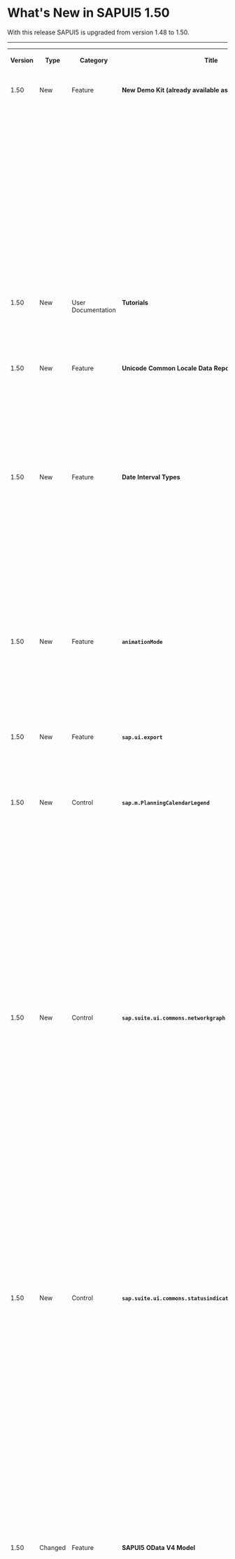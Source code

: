 <!-- loio759e9f3aa50d4fd08538655f373b0038 -->

# What's New in SAPUI5 1.50

With this release SAPUI5 is upgraded from version 1.48 to 1.50.

** **


<table>
<tr>
<th valign="top">

Version



</th>
<th valign="top">

Type



</th>
<th valign="top">

Category



</th>
<th valign="top">

Title



</th>
<th valign="top">

Description



</th>
<th valign="top">

Action



</th>
<th valign="top">

Available as of



</th>
</tr>
<tr>
<td valign="top">

 1.50 



</td>
<td valign="top">

 New 



</td>
<td valign="top">

 Feature 



</td>
<td valign="top">

 **New Demo Kit \(already available as of version 1.48.5\)** 



</td>
<td valign="top">

**New Demo Kit \(already available as of version 1.48.5\)**

The Demo Kit app has a new modern design that is intuitive and can be used on both desktop and mobile devices.

The global search has been improved and the results are now displayed in categories. They also include results from the *Samples* section, which was not possible with the old Demo Kit since the *Explored* app was a decoupled app.

The new Demo Kit contains the following sections:

-   Landing page with getting started information

-   *Documentation* with detailed information

-    *API Reference* with JavaScript documentation about the framework and the UI controls, including details for the corresponding properties, aggregations, associations, events, and methods

-   *Samples*, showcasing almost all controls with ability to download the sample code

-   *Demo Apps*, showcasing real-life scenarios that can easily be downloaded




<sub>New•Feature•Info Only•1.50</sub>



</td>
<td valign="top">

 Info Only



</td>
<td valign="top">

2017-11-09



</td>
</tr>
<tr>
<td valign="top">

1.50



</td>
<td valign="top">

 New 



</td>
<td valign="top">

 User Documentation 



</td>
<td valign="top">

 **Tutorials** 



</td>
<td valign="top">

**Tutorials**

The new *Ice Cream Machine* tutorial shows you how to use SAPUI5 controls like Generic Tiles, Micro Charts, and Process Flow: [Ice Cream Machine Tutorial](../03_Get-Started/ice-cream-machine-tutorial-e5b7f8a.md)

<sub>New•User Documentation•Info Only•1.50</sub>



</td>
<td valign="top">

 Info Only 



</td>
<td valign="top">

2017-11-09



</td>
</tr>
<tr>
<td valign="top">

1.50



</td>
<td valign="top">

 New 



</td>
<td valign="top">

 Feature 



</td>
<td valign="top">

 **Unicode Common Locale Data Repository \(CLDR\)** 



</td>
<td valign="top">

**Unicode Common Locale Data Repository \(CLDR\)**

The Unicode Common Locale Data Repository \(CLDR\) has been updated to version 31.

The correct plural category for a given number is now handled by the locale-specific plural rules offered by CLDR. Different languages use different plural forms, some languages have only singular and plural, others require additional forms, for example, dual \(two\), paucal \(few\), or many.

<sub>New•Feature•Info Only•1.50</sub>



</td>
<td valign="top">

 Info Only 



</td>
<td valign="top">

2017-11-09



</td>
</tr>
<tr>
<td valign="top">

1.50



</td>
<td valign="top">

 New 



</td>
<td valign="top">

 Feature 



</td>
<td valign="top">

 **Date Interval Types** 



</td>
<td valign="top">

**Date Interval Types**

Date interval types are introduced to format two date-related properties from a model for displaying in the UI. Additionally they are used to parse and validate the values in UI controls before they are saved back to the model. The new interval types are:

-   `sap.ui.model.type.DateInterval` - a date interval \(without time\)

-   `sap.ui.model.type.DateTimeInterval` - a date interval with the exact point of time

-   `sap.ui.model.type.TimeInterval` - a time interval \(without date\)


For more information, see [sap.ui.model.type.DateTimeInterval](../04_Essentials/sap-ui-model-type-datetimeinterval-94658aa.md) and the [API Reference](https://ui5.sap.com/#/api/sap.ui.model.type). 

<sub>New•Feature•Info Only•1.50</sub>



</td>
<td valign="top">

 Info Only 



</td>
<td valign="top">

2017-11-09



</td>
</tr>
<tr>
<td valign="top">

1.50



</td>
<td valign="top">

 New 



</td>
<td valign="top">

 Feature 



</td>
<td valign="top">

 **`animationMode`** 



</td>
<td valign="top">

**`animationMode`**

The configuration option `animationMode` replaces `animation`, which is now deprecated. The new option supports several states \(`full`, `basic`, `minimal`, `none`\), which allow controls to extend support for animations in a more granular way instead of a binary `on`/`off` state. For more information, see [Configuration Options and URL Parameters](../04_Essentials/configuration-options-and-url-parameters-91f2d03.md), [Implementing Animation Modes](../09_Developing_Controls/implementing-animation-modes-76b7d50.md), and the [API Reference](https://ui5.sap.com/#/api/sap.ui.core.Configuration.AnimationMode). 

<sub>New•Feature•Info Only•1.50</sub>



</td>
<td valign="top">

 Info Only 



</td>
<td valign="top">

2017-11-09



</td>
</tr>
<tr>
<td valign="top">

1.50



</td>
<td valign="top">

 New 



</td>
<td valign="top">

 Feature 



</td>
<td valign="top">

 **`sap.ui.export`** 



</td>
<td valign="top">

**`sap.ui.export`**

This new library provides APIs for exporting a client-side spreadsheet using an XLSX file format.For more information, see the [API Reference](https://ui5.sap.com/#/api/sap.ui.export).

<sub>New•Feature•Info Only•1.50</sub>



</td>
<td valign="top">

 Info Only 



</td>
<td valign="top">

2017-11-09



</td>
</tr>
<tr>
<td valign="top">

1.50



</td>
<td valign="top">

 New 



</td>
<td valign="top">

 Control 



</td>
<td valign="top">

 **`sap.m.PlanningCalendarLegend`** 



</td>
<td valign="top">

**`sap.m.PlanningCalendarLegend`**

`sap.m.PlanningCalendarLegend` enables two types of items to be displayed in the `sap.m.PlanningCalendar` as a legend - types of days \(for example, special dates and holidays\) and appointments.For more information, see the [API Reference](https://ui5.sap.com/#/api/sap.m.PlanningCalendarLegend).

 ![](images/WhatsNew_150_PlanningCalendarLegend_e8f3d35.png) 

<sub>New•Control•Info Only•1.50</sub>



</td>
<td valign="top">

 Info Only 



</td>
<td valign="top">

2017-11-09



</td>
</tr>
<tr>
<td valign="top">

1.50



</td>
<td valign="top">

 New 



</td>
<td valign="top">

 Control 



</td>
<td valign="top">

 **`sap.suite.ui.commons.networkgraph`** 



</td>
<td valign="top">

**`sap.suite.ui.commons.networkgraph`**

You can use this control to visualize data as a graph that illustrates how individual records are related. Displaying data as a network graph may also help you to highlight some of the data discrepancies that might be overlooked when the same data is displayed as a list or any other form of text.

The network graph supports both directed and undirected graphs and even graphs that contain cycles. The control provides broad customization options, enabling you to separate the graph layout from its rendering and to position individual graph elements freely, for example, when displaying geospatial data on top of a map.

For more information, see [Network Graph](../10_More_About_Controls/network-graph-b5649c8.md), the [API Reference](https://ui5.sap.com/#/api/sap.suite.ui.commons.networkgraph) and the [samples](https://ui5.sap.com/#/entity/sap.suite.ui.commons.networkgraph.Graph).

 ![](images/Whats_New_150_NetworkGraph1_05f571a.png) 

<sub>New•Control•Info Only•1.50</sub>



</td>
<td valign="top">

 Info Only 



</td>
<td valign="top">

2017-11-09



</td>
</tr>
<tr>
<td valign="top">

1.50



</td>
<td valign="top">

 New 



</td>
<td valign="top">

 Control 



</td>
<td valign="top">

 **`sap.suite.ui.commons.statusindicator`** 



</td>
<td valign="top">

**`sap.suite.ui.commons.statusindicator`**

You can use the `StatusIndicator` control to display a percentage value in the form of a fillable shape, translating plain numbers into meaningful shapes that visually convey the status of the items they represent.

You can fully customize the control by setting fill direction and fill color and by picking a shape that matches the value measured. In addition to the library of standard shapes, you can define your own custom SVG shapes. This allows you to create a powerful connection between your data and business by using symbols from a particular domain—for example, a half-filled truck shape may represent a real delivery truck filled up to 50% of its capacity.

The status indicator is best used in tiles, tables, and object pages.

For more information, see [Status Indicator](../10_More_About_Controls/status-indicator-8d5664a.md), the [API Reference](https://ui5.sap.com/#/api/sap.suite.ui.commons.statusindicator.StatusIndicator) and the [sample](https://ui5.sap.com/#/entity/sap.suite.ui.commons.StatusIndicator).

 ![](images/Whats_New_150_Status_Indicator_9ce1ff0.png) 

<sub>New•Control•Info Only•1.50</sub>



</td>
<td valign="top">

 Info Only 



</td>
<td valign="top">

2017-11-09



</td>
</tr>
<tr>
<td valign="top">

1.50



</td>
<td valign="top">

 Changed 



</td>
<td valign="top">

 Feature 



</td>
<td valign="top">

 **SAPUI5 OData V4 Model** 



</td>
<td valign="top">

**SAPUI5 OData V4 Model**

The new version of the SAPUI5 OData V4 model introduces an adapter that allows you to use an OData V2 service together with the OData V4 model in read scenarios. The adapter offers the following features:

-   Metadata is converted, including some V2 annotations.

-   Data in the response is converted.

-   Literals in the request URI are converted, except for `Edm.DateTime`, `Edm.DateTimeOffset`, `Edm.Time`, and `Edm.Binary`.

-   `$select`, `$expand`, and `$orderby` are handled. Cases that are not supported by OData V2, like `$orderby` in `$expand`, lead to an error.

-   All unsupported query options lead to an error.


> ### Caution:  
> **Incompatibility Due to a Bug Fix**
> 
> The following bug has been reported: If you call the [sap.ui.model.odata.v4.Context\#getObject\(\)](https://ui5.sap.com/#/api/sap.ui.model.odata.v4.Context/methods/getObject) or the [sap.ui.model.odata.v4.Context\#requestObject\(\)](https://ui5.sap.com/#/api/sap.ui.model.odata.v4.Context/methods/requestObject) methods without a parameter, the expected and documented behavior is that the same result is returned as if the parameter `sPath=""` had been specified. However, due to the bug, the return value wraps the expected output that can then only be accessed via `.value[0]`, for example `oContext.getObject().value[0]`.
> 
> **If you have used this workaround, your application will break starting with SAPUI5 version 1.44.7.**
> 
> **Solution**: If your application needs to run with both the fixed and unfixed versions of SAPUI5, specify the `sPath=""` parameter, for the `sPath` parameter. In both cases, you **must not** use the workaround with `.value[0]` any longer.

> ### Restriction:  
> Due to the limited feature scope of this version of the SAPUI5 OData V4 model, check that all required features are in place before developing applications. Check the detailed documentation of the features, as certain parts of a feature may be missing. While we aim to be compatible with existing controls, some controls might not work due to small incompatibilities compared to `sap.ui.model.odata.(v2.)ODataModel`, or due to missing features in the model \(such as tree binding\). This also applies to Smart Controls \(`sap.ui.comp` library\) and SAP Fiori elements that do not support the SAPUI5 OData V4 model, as well as controls such as `TreeTable` and `AnalyticalTable`, which are not supported together with the SAPUI5 OData V4 model. The interface for applications has been changed for easier and more efficient use of the model. For a summary of these changes, see [Changes Compared to OData V2 Model](../04_Essentials/changes-compared-to-odata-v2-model-abd4d7c.md).

For more information, see [OData V4 Model](../04_Essentials/odata-v4-model-5de13cf.md), the [API Reference](https://ui5.sap.com/#/api/sap.ui.model.odata.v4), and the [sample](https://ui5.sap.com/#/entity/sap.ui.model.odata.v4.ODataModel) in the Demo Kit.

<sub>Changed•Feature•Info Only•1.50</sub>



</td>
<td valign="top">

 Info Only 



</td>
<td valign="top">

2017-11-09



</td>
</tr>
<tr>
<td valign="top">

1.50



</td>
<td valign="top">

 Changed 



</td>
<td valign="top">

 Feature 



</td>
<td valign="top">

 **Support Assistant: OPA Test Sample Added** 



</td>
<td valign="top">

**Support Assistant: OPA Test Sample Added**

With the roll-out of Support Assistant in version 1.48, we introduced the possibility to use the tool in OPA tests to check if there are issues in the different states of an application. This is possible by enabling the available OPA extension.

As of this version, there is now a sample of the OPA integration in the Demo Kit. It demonstrates how you can extend existing OPA tests by making calls to the assertions in the Support Assistant extension. These assertions may have different severity, execution scope and subset of rules which are taken into consideration. The sample also shows how to execute rule checks and how to get reports.

As of this version, there is now a sample of the OPA integration in the Demo Kit. For more information, see [Integrating the Rules in OPA Tests](../04_Essentials/integrating-the-rules-in-opa-tests-cfabbd4.md) and the [Sample](https://ui5.sap.com/#/sample/sap.ui.core.sample.OpaWithSupportAssistant/preview).

<sub>Changed•Feature•Info Only•1.50</sub>



</td>
<td valign="top">

 Info Only 



</td>
<td valign="top">

2017-11-09



</td>
</tr>
<tr>
<td valign="top">

1.50



</td>
<td valign="top">

 Changed 



</td>
<td valign="top">

 Control 



</td>
<td valign="top">

 **`sap.f.DynamicPage`** 



</td>
<td valign="top">

**`sap.f.DynamicPage`**

**`sap.f.DynamicPage`** has the following new features:

-   You can now define the priority of the `DynamicPageTitle` areas with the use of the new `primaryArea` property. The primary area shrinks at a slower rate, remaining visible as long as possible.

-   With the new content aggregation of the `DynamicPageTitle`, you can add content in the middle area of the title. This content is displayed both in the expanded and collapsed states of the `DynamicPageHeader`.


For more information, see the [API Reference](https://ui5.sap.com/#/api/sap.f.DynamicPageTitle). 

<sub>Changed•Control•Info Only•1.50</sub>



</td>
<td valign="top">

 Info Only 



</td>
<td valign="top">

2017-11-09



</td>
</tr>
<tr>
<td valign="top">

1.50



</td>
<td valign="top">

 Changed 



</td>
<td valign="top">

 Control 



</td>
<td valign="top">

 **`sap.f.semantic.SemanticPage`** 



</td>
<td valign="top">

**`sap.f.semantic.SemanticPage`**

To align with the latest SAP Fiori design guidelines, the following changes were implemented:

-   The position of the draft indicator is changed to be the first one before the finalizing actions in the footer toolbar of the page.

-   A new *Edit* button was added as the main action and the order of the actions changed to *Edit*, *Delete*, *Copy*, and *Add*.


For more information, see [Semantic Page \(sap.f\)](../10_More_About_Controls/semantic-page-sap-f-47dc868.md), the [API Reference](https://ui5.sap.com/#/api/sap.f.semantic), and the [sample](https://ui5.sap.com/#/sample/sap.f.sample.SemanticPage/preview). 

<sub>Changed•Control•Info Only•1.50</sub>



</td>
<td valign="top">

 Info Only 



</td>
<td valign="top">

2017-11-09



</td>
</tr>
<tr>
<td valign="top">

1.50



</td>
<td valign="top">

 Changed 



</td>
<td valign="top">

 Control 



</td>
<td valign="top">

 **`sap.gantt`** 



</td>
<td valign="top">

**`sap.gantt`**

**`sap.gantt`** has the following new features:

-   Relative time: You can configure the time label as relative time in the `GanttChart` header, for example, *Day 1*, *Day 2*.

-   The new `ghostAlignment` interface enables you to define how `GanttChart` adjusts the relative position between a shape and the mouse pointer. Using this interface, you can make the start time or end time of the shape align with the cursor line through the whole drag-and-drop process.

-   Shape resize: You can resize a shape by dragging the left or right edge of the shape and dropping it at a new position along the timeline.


<sub>Changed•Control•Info Only•1.50</sub>



</td>
<td valign="top">

 Info Only 



</td>
<td valign="top">

2017-11-09



</td>
</tr>
<tr>
<td valign="top">

1.50



</td>
<td valign="top">

 Changed 



</td>
<td valign="top">

 Control 



</td>
<td valign="top">

 **`sap.m.Label`** 



</td>
<td valign="top">

**`sap.m.Label`**

**`sap.m.Label`** has the following new properties:

-   `wrapping`: Determines whether text within a label is wrapped. The default value is `false`. If set to `false`, the label text only uses one line and any exceeding text is truncated and replaced with an ellipsis. When you use the `Label` within a `sap.m.Form` the label text is automatically displayed as wrapped.

     ![](images/WhatsNew_150_LabelWrapping_a18049e.png) 

-    `displayOnly`: Determines whether the label is in `displayOnly` mode. Controls in this mode are non-interactive, non-focusable, cannot be edited, and do not form part of the tab chain. The `displayOnly` property is used in `Form` controls when they are in preview mode.


For more information, see the [API Reference](https://ui5.sap.com/#/api/sap.m.Label) and the [Samples](https://ui5.sap.com/#/entity/sap.m.Label). 

<sub>Changed•Control•Info Only•1.50</sub>



</td>
<td valign="top">

 Info Only 



</td>
<td valign="top">

2017-11-09



</td>
</tr>
<tr>
<td valign="top">

1.50



</td>
<td valign="top">

 Changed 



</td>
<td valign="top">

 Control 



</td>
<td valign="top">

 **`sap.m.MessageStrip`** 



</td>
<td valign="top">

**`sap.m.MessageStrip`**

**`sap.m.MessageStrip`** now supports a limited set of formatting tags for the text. The available tags are `<a>`, `<em>`, `<strong>`, and `<u>`. To enable the additional formatting tags, you have to set the `enableFormattedText` property to `true`. For more information, see the [API Reference](https://ui5.sap.com/#/api/sap.m.MessageStrip) and the [Samples](https://ui5.sap.com/#/sample/sap.m.sample.MessageStripWithEnableFormattedText/preview).

<sub>Changed•Control•Info Only•1.50</sub>



</td>
<td valign="top">

 Info Only 



</td>
<td valign="top">

2017-11-09



</td>
</tr>
<tr>
<td valign="top">

1.50



</td>
<td valign="top">

 Changed 



</td>
<td valign="top">

 Control 



</td>
<td valign="top">

 **`sap.m.Panel`** 



</td>
<td valign="top">

**`sap.m.Panel`**

**`sap.m.Panel`** has a new parameter for the `expand` event that identifies whether the user or the application is expanding or collapsing the `Panel` control. The parameter is called `triggeredByInteraction` and is `true` when the panel is expanded as a result of a user action. For more information, see the [API Reference](https://ui5.sap.com/#/api/sap.m.Panel) and the [Samples](https://ui5.sap.com/#/sample/sap.m.sample.PanelExpanded/preview).

<sub>Changed•Control•Info Only•1.50</sub>



</td>
<td valign="top">

 Info Only 



</td>
<td valign="top">

2017-11-09



</td>
</tr>
<tr>
<td valign="top">

1.50



</td>
<td valign="top">

 Changed 



</td>
<td valign="top">

 Control 



</td>
<td valign="top">

 **`sap.m.PlanningCalendar`** 



</td>
<td valign="top">

**`sap.m.PlanningCalendar`**

-   You can now directly navigate to a date with fewer clicks.

-   With the use of the new `builtInViews` property the app developer can now define which of the built-in views are displayed. For more information, see the [API Reference](https://ui5.sap.com/#/api/sap.m.PlanningCalendar) and the [sample](https://ui5.sap.com/#/sample/sap.m.sample.PlanningCalendarViews/preview).

-   To save space, the days are now displayed on the same line as the dates. If you want to display the day names on a separate line, set the `showDayNamesLine` property to `true`.For more information, see the [API Reference](https://ui5.sap.com/#/api/sap.m.PlanningCalendar) and the [sample](https://ui5.sap.com/#/sample/sap.m.sample.PlanningCalendarSingle/preview).


<sub>Changed•Control•Info Only•1.50</sub>



</td>
<td valign="top">

 Info Only 



</td>
<td valign="top">

2017-11-09



</td>
</tr>
<tr>
<td valign="top">

1.50



</td>
<td valign="top">

 Changed 



</td>
<td valign="top">

 Control 



</td>
<td valign="top">

 **`sap.m.ProgressIndicator`** 



</td>
<td valign="top">

**`sap.m.ProgressIndicator`**

You can now set the control in a display-only state using the new `displayOnly` property. When set to `true`, the control has different visualization and is not active, not editable, and cannot be focused. For more information, see the [API Reference](https://ui5.sap.com/#/api/sap.m.ProgressIndicator) and the [Samples](https://ui5.sap.com/#/sample/sap.m.sample.ProgressIndicator/preview).

<sub>Changed•Control•Info Only•1.50</sub>



</td>
<td valign="top">

 Info Only 



</td>
<td valign="top">

2017-11-09



</td>
</tr>
<tr>
<td valign="top">

1.50



</td>
<td valign="top">

 Changed 



</td>
<td valign="top">

 Control 



</td>
<td valign="top">

 **`sap.m.RatingIndicator`** 



</td>
<td valign="top">

**`sap.m.RatingIndicator`**

A new state can be set using the `displayOnly` property. It enables visually distinguishable rendering of the `RatingIndicator` \(gray color\), denoting it as non-interactive in forms. All controls in this mode are also non-focusable and not part of the tab chain. For more information, see the [API Reference](https://ui5.sap.com/#/api/sap.m.RatingIndicator) and the [Sample](https://ui5.sap.com/#/sample/sap.m.sample.RatingIndicator/preview).

 ![](images/Whats_New_150_RatingIndicator_e38d042.png) 

<sub>Changed•Control•Info Only•1.50</sub>



</td>
<td valign="top">

 Info Only 



</td>
<td valign="top">

2017-11-09



</td>
</tr>
<tr>
<td valign="top">

1.50



</td>
<td valign="top">

 Changed 



</td>
<td valign="top">

 Control 



</td>
<td valign="top">

 **`sap.m.semantic.SemanticPage`** 



</td>
<td valign="top">

**`sap.m.semantic.SemanticPage`**

You can now set the background color of the page using the new `backgroundDesign` property. For more information, see [Semantic Page \(sap.m\)](../10_More_About_Controls/semantic-page-sap-m-4a97a07.md) and the [API Reference](https://ui5.sap.com/#/api/sap.m.semantic.SemanticPage).

<sub>Changed•Control•Info Only•1.50</sub>



</td>
<td valign="top">

 Info Only 



</td>
<td valign="top">

2017-11-09



</td>
</tr>
<tr>
<td valign="top">

1.50



</td>
<td valign="top">

 Changed 



</td>
<td valign="top">

 Control 



</td>
<td valign="top">

 **`sap.m.UploadCollection`** 



</td>
<td valign="top">

**`sap.m.UploadCollection`**

`UploadCollectionItem` has been extended to display folders in the `UploadCollection` control. When you click the file name or item thumbnail, you can perform custom actions by adding an event handler to the `press` event. With the `deletePress` event, you can control the deletion of an item. For more information, see the [API Reference](https://ui5.sap.com/#/api/sap.m.UploadCollectionItem) and the [sample](https://ui5.sap.com/#/sample/sap.m.sample.UploadCollectionFolderHierarchy/preview).

<sub>Changed•Control•Info Only•1.50</sub>



</td>
<td valign="top">

 Info Only 



</td>
<td valign="top">

2017-11-09



</td>
</tr>
<tr>
<td valign="top">

1.50



</td>
<td valign="top">

 Changed 



</td>
<td valign="top">

 Control 



</td>
<td valign="top">

 **`sap.m.Tree`** 



</td>
<td valign="top">

**`sap.m.Tree`**

The `toggleOpenState` event has been added. For more information, see the [API Reference](https://ui5.sap.com/#/api/sap.m.Tree) and the [sample](https://ui5.sap.com/#/sample/sap.m.sample.TreeJSONLazyLoading/preview).

<sub>Changed•Control•Info Only•1.50</sub>



</td>
<td valign="top">

 Info Only 



</td>
<td valign="top">

2017-11-09



</td>
</tr>
<tr>
<td valign="top">

1.50



</td>
<td valign="top">

 Changed 



</td>
<td valign="top">

 Control 



</td>
<td valign="top">

 **`sap.suite.ui.commons.ProcessFlow`** 



</td>
<td valign="top">

**`sap.suite.ui.commons.ProcessFlow`**

The nodes of `ProcessFlow` that are stored in the `nodes` aggregation can be used now as containers for arbitrary content. You can add content to `ProcessFlowNode` by using the `zoomLevelOneContent`, `zoomLevelTwoContent`, `zoomLevelThreeContent`, and `zoomLevelFourContent` aggregations.

For more information, see the [API Reference](https://ui5.sap.com/#/api/sap.suite.ui.commons.ProcessFlowNode), the [Process Flow Node as Container](https://ui5.sap.com/#/sample/sap.suite.ui.commons.sample.ProcessFlowNodeContainer/preview), and the [Process Flow with Image Content](https://ui5.sap.com/#/sample/sap.suite.ui.commons.sample.ProcessFlowImageContent/preview) samples.

<sub>Changed•Control•Info Only•1.50</sub>



</td>
<td valign="top">

 Info Only 



</td>
<td valign="top">

2017-11-09



</td>
</tr>
<tr>
<td valign="top">

1.50



</td>
<td valign="top">

 Changed 



</td>
<td valign="top">

 Control 



</td>
<td valign="top">

 **`sap.suite.ui.microchart.Interactive*Chart`** 



</td>
<td valign="top">

**`sap.suite.ui.microchart.Interactive*Chart`**

You can use semantic colors to highlight important data points in interactive charts. Semantic colors can be enabled by using the `color` property.

This feature was implemented for `InteractiveBarChart`, `InteractiveDonutChart`, and `InteractiveLineChart`.

For more information, see the [API Reference](https://ui5.sap.com/#/api/sap.suite.ui.microchart.InteractiveBarChart) and the [sample](https://ui5.sap.com/#/sample/sap.suite.ui.microchart.sample.InteractiveBarChartSemanticColors/preview).

<sub>Changed•Control•Info Only•1.50</sub>



</td>
<td valign="top">

 Info Only 



</td>
<td valign="top">

2017-11-09



</td>
</tr>
<tr>
<td valign="top">

1.50



</td>
<td valign="top">

 Changed 



</td>
<td valign="top">

 Control 



</td>
<td valign="top">

 **`sap.ui.unified.Calendar`** 



</td>
<td valign="top">

**`sap.ui.unified.Calendar`**

The days of the previous/next month are no longer visible whenever the `sap.ui.unified.Calendar` displays multiple months. For more information, see the [API Reference](https://ui5.sap.com/#/api/sap.ui.unified.Calendar) and the [sample](https://ui5.sap.com/#/sample/sap.ui.unified.sample.CalendarMultipleMonth/preview).

<sub>Changed•Control•Info Only•1.50</sub>



</td>
<td valign="top">

 Info Only 



</td>
<td valign="top">

2017-11-09



</td>
</tr>
<tr>
<td valign="top">

1.50



</td>
<td valign="top">

 Changed 



</td>
<td valign="top">

 Control 



</td>
<td valign="top">

 **`sap.ui.comp.smartvariantmanagement.SmartVariantManagement`** 



</td>
<td valign="top">

**`sap.ui.comp.smartvariantmanagement.SmartVariantManagement`**

You can now define favorites for variants by selecting *Add* in the *Manage Variants* dialog box if the `useFavorites` property in the `VariantManagement` control has been set to `true`.

For more information, see [Smart Variant Management](../10_More_About_Controls/smart-variant-management-06a4c3a.md), the [API Reference](https://ui5.sap.com/#/api/sap.ui.comp.smartvariants.SmartVariantManagement) and the [sample](https://ui5.sap.com/#/sample/sap.ui.comp.sample.smartfilterbar/preview).

<sub>Changed•Control•Info Only•1.50</sub>



</td>
<td valign="top">

 Info Only 



</td>
<td valign="top">

2017-11-09



</td>
</tr>
<tr>
<td valign="top">

1.50



</td>
<td valign="top">

 Changed 



</td>
<td valign="top">

 Control 



</td>
<td valign="top">

 **`sap.ui.layout.form.Form/sap.ui.layout.form.SimpleForm`** 



</td>
<td valign="top">

**`sap.ui.layout.form.Form/sap.ui.layout.form.SimpleForm`**

The samples, including the descriptions, have been simplified and are now more consistent. For more information, see the [Form](https://ui5.sap.com/#/entity/sap.ui.layout.form.Form) and the [SimpleForm](https://ui5.sap.com/#/entity/sap.ui.layout.form.SimpleForm) samples.

<sub>Changed•Control•Info Only•1.50</sub>



</td>
<td valign="top">

 Info Only 



</td>
<td valign="top">

2017-11-09



</td>
</tr>
<tr>
<td valign="top">

1.50



</td>
<td valign="top">

 Changed 



</td>
<td valign="top">

 Control 



</td>
<td valign="top">

 **`sap.ui.comp.navpopover.SmartLink`** 



</td>
<td valign="top">

**`sap.ui.comp.navpopover.SmartLink`**

The usability of the samples for the popover has been improved. For more information, see the [sample](https://ui5.sap.com/#/sample/sap.ui.comp.sample.smartlink.example_08/preview).

<sub>Changed•Control•Info Only•1.50</sub>



</td>
<td valign="top">

 Info Only 



</td>
<td valign="top">

2017-11-09



</td>
</tr>
<tr>
<td valign="top">

1.50



</td>
<td valign="top">

 Changed 



</td>
<td valign="top">

 Control 



</td>
<td valign="top">

 **Smart Controls** 



</td>
<td valign="top">

**Smart Controls**

Columns in the value help can now be sorted in all smart controls that use value help dialog boxes. For more information, see the [sample](https://ui5.sap.com/#/sample/sap.ui.comp.sample.smartfilterbar/preview).

<sub>Changed•Control•Info Only•1.50</sub>



</td>
<td valign="top">

 Info Only 



</td>
<td valign="top">

2017-11-09



</td>
</tr>
<tr>
<td valign="top">

1.50



</td>
<td valign="top">

 Changed 



</td>
<td valign="top">

 SAP Fiori Elements 



</td>
<td valign="top">

 **SAP Fiori Elements** 



</td>
<td valign="top">

**SAP Fiori Elements**

**List Report and Object Page**

-   General Features

    -   You can now enable quick views by adding information to the popovers for smart link navigation. For more information, see [Enabling Quick Views for Link Navigation](../06_SAP_Fiori_Elements/enabling-quick-views-for-link-navigation-307ced1.md).


    -   You can enable apps to display a flexible column layout. This allows users to see more details on a page, and to expand and collapse the screen areas. For more information, see [Enabling the Flexible Column Layout](../06_SAP_Fiori_Elements/enabling-the-flexible-column-layout-e762257.md).

    -   You can use the `SecuredExecution` method in the API for developers of template extensions, for example, to send custom messages. For more information, see [Using the SecuredExecution Method](../06_SAP_Fiori_Elements/using-the-securedexecution-method-6a39150.md).

    -   You can use the `tableType` setting in the `manifest.json` descriptor file to choose which table type to render. For more information, see [Setting the Table Type](../06_SAP_Fiori_Elements/setting-the-table-type-7f844f1.md).

    -   The editing flow in non-draft apps has been optimized. The following features are now available:

        -   For object pages and sub-object pages, the *Delete* button is available in the header on each page.

        -   After the user clicks the *Cancel* button a quick confirmation popover is displayed instead of a warning message.


        For more information about non-draft apps, see [Non-Draft Apps](../06_SAP_Fiori_Elements/non-draft-apps-a90c558.md).


-   List Report View

    You can use extension points to add global custom actions to the list report.For more information, see [Adding Custom Actions Using Extension Points](../06_SAP_Fiori_Elements/adding-custom-actions-using-extension-points-7619517.md).

-   Object Page View

    -   You can hide and display sections based on properties. For more information, see [Defining and Adapting Sections](../06_SAP_Fiori_Elements/defining-and-adapting-sections-facfea0.md).

    -   During inline creation of a table entry, new linesYou can now use tree tables on the object page, in are highlighted in blue. read-only mode.

    -   For more information, see [Setting the Table Type](../06_SAP_Fiori_Elements/setting-the-table-type-7f844f1.md).

    -   The refreshAncestors method is now available in the API for developers of template extensions. Applications can use it to set the root page to dirty. For more information, see the [API Reference](https://ui5.sap.com/#/api/sap.suite.ui.generic.template.ObjectPage.extensionAPI.ExtensionAPI).

    -   You can use an extension point to replace the standard navigation from the object page with your own navigation to an external or internal target. For more information, see [Example: Replacing Standard Navigation in a Responsive Table on the Object Page](../06_SAP_Fiori_Elements/example-replacing-standard-navigation-in-a-responsive-table-on-the-object-page-b20dc7a.md).



**Worklist**

You can now use this new SAP Fiori element to create worklist applications. For more information see [Worklist](../06_SAP_Fiori_Elements/worklist-d1d588f.md).

**Analytic List Page \(ALP\)**

ALP has been enhanced with the following features:

-   Semantic coloring for visual filter measure values \(see [Visual Filters](../06_SAP_Fiori_Elements/visual-filters-1714720.md)\)

     ![](images/Whats_New_150_ALP_Semantic_Coloring_d0bdf6b.png) 

-   Flexible column layout

-   Custom actions to appear on the header area \(see [Defining Custom Actions](../06_SAP_Fiori_Elements/defining-custom-actions-c3de5c0.md)\)

-   The `tableType` property in the descriptor file to configure a table type \(see [Configuring the Table-Only View as the Default Option](../06_SAP_Fiori_Elements/configuring-the-table-only-view-as-the-default-option-d074e26.md)\)

-   User preference for displaying the currency type by passing the SAP Fiori launchpad user setting in the `DisplayCurrency` field of an application \(see [Visual Filters](../06_SAP_Fiori_Elements/visual-filters-1714720.md)\)


**Overview Pages \(OVP\)**

OVP has been enhanced with the following features:

-   Dynamic show/hide rows in link list card, based on the user authorization for the related navigation link \(see [Link List Cards](../06_SAP_Fiori_Elements/link-list-cards-0326f91.md)\)

-   Smart link control in table card \(see [Table Cards](../06_SAP_Fiori_Elements/table-cards-167bf7c.md)\)

     ![](images/Whats_New_150_OVP_SmartLink_019b66a.png) 

-   User preference for displaying the currency type by passing the SAP Fiori launchpad user setting in the `DisplayCurrency` field of an application \(see [Configuring Card Filters](../06_SAP_Fiori_Elements/configuring-card-filters-ecde99f.md)\)

-   Saving of page variants as a tile on the SAP Fiori launchpad \(see [Sharing Overview Pages](../06_SAP_Fiori_Elements/sharing-overview-pages-f9d88b5.md)\)

-   Accessibility for screen reader

-   Tooltips for all chart cards \(see [Analytical Cards](../06_SAP_Fiori_Elements/analytical-cards-d7b0b42.md)\)

-   Display of numbers and percentage values on donut charts and the possibility to disable the navigation from the graph \(see [Chart Cards Used in Overview Pages](../06_SAP_Fiori_Elements/chart-cards-used-in-overview-pages-68e62ad.md)\)

-   Header navigation in analytical chart cards \(see [Configuring Card Navigation](../06_SAP_Fiori_Elements/configuring-card-navigation-530f9e6.md)\)


<sub>Changed•SAP Fiori Elements•Info Only•1.50</sub>



</td>
<td valign="top">

 Info Only 



</td>
<td valign="top">

2017-11-09



</td>
</tr>
<tr>
<td valign="top">

1.50



</td>
<td valign="top">

 Changed 



</td>
<td valign="top">

 Analysis Path Framework \(APF\) 



</td>
<td valign="top">

 **Analysis Path Framework \(APF\)** 



</td>
<td valign="top">

**Analysis Path Framework \(APF\)**

APF has the following new feature:

-   If you want to configure several SAP Fiori tiles for one APF-based app to access data from multiple back-end systems, you can use the `sap-system` parameter to ensure that SAP Gateway directs the OData service requests to the correct back-end system. This is useful, for example, if you have a system landscape with regional back-end systems.

    For more information, see [Working with Multiple Back-End Systems](../07_APF/working-with-multiple-back-end-systems-9072139.md).


APF has been enhanced with the following features:

-   The export function has been enhanced so that you can now download a configuration file and a text properties file directly without having to copy and paste the content to a new file.

    For more information, see [Export](../07_APF/export-7de4975.md).

-   If a smart filter bar has mandatory fields, you can now start your analysis only if these mandatory fields are filled. Otherwise the *Add Analysis Step* button is inactive.

    For more information, see [Smart Filter Bar](../07_APF/smart-filter-bar-594f111.md).

-   The demo app for the APF runtime in the Demo Kit is now also available in German. To open the demo app in German, add the parameter `sap-language=de` to the URL: [Demo App with URL parameter **?sap-language=de**](https://ui5.sap.com/test-resources/sap/apf/newDemokit/runtime/index.html?sap-language=de).


<sub>Changed•Analysis Path Framework \(APF\)•Info Only•1.50</sub>



</td>
<td valign="top">

 Info Only 



</td>
<td valign="top">

2017-11-09



</td>
</tr>
</table>

**Related Information**  


[What's New in SAPUI5 1.113](what-s-new-in-sapui5-1-113-a9553fe.md "With this release SAPUI5 is upgraded from version 1.112 to 1.113.")

[What's New in SAPUI5 1.112](what-s-new-in-sapui5-1-112-34afc69.md "With this release SAPUI5 is upgraded from version 1.111 to 1.112.")

[What's New in SAPUI5 1.111](what-s-new-in-sapui5-1-111-7a67837.md "With this release SAPUI5 is upgraded from version 1.110 to 1.111.")

[What's New in SAPUI5 1.110](what-s-new-in-sapui5-1-110-71a855c.md "With this release SAPUI5 is upgraded from version 1.109 to 1.110.")

[What's New in SAPUI5 1.109](what-s-new-in-sapui5-1-109-3264bd2.md "With this release SAPUI5 is upgraded from version 1.108 to 1.109.")

[What's New in SAPUI5 1.108](what-s-new-in-sapui5-1-108-66e33f0.md "With this release SAPUI5 is upgraded from version 1.107 to 1.108.")

[What's New in SAPUI5 1.107](what-s-new-in-sapui5-1-107-d4ff916.md "With this release SAPUI5 is upgraded from version 1.106 to 1.107.")

[What's New in SAPUI5 1.106](what-s-new-in-sapui5-1-106-5b497b0.md "With this release SAPUI5 is upgraded from version 1.105 to 1.106.")

[What's New in SAPUI5 1.105](what-s-new-in-sapui5-1-105-4d6c00e.md "With this release SAPUI5 is upgraded from version 1.104 to 1.105.")

[What's New in SAPUI5 1.104](what-s-new-in-sapui5-1-104-69e567c.md "With this release SAPUI5 is upgraded from version 1.103 to 1.104.")

[What's New in SAPUI5 1.103](what-s-new-in-sapui5-1-103-0e98c76.md "With this release SAPUI5 is upgraded from version 1.102 to 1.103.")

[What's New in SAPUI5 1.102](what-s-new-in-sapui5-1-102-f038c99.md "With this release SAPUI5 is upgraded from version 1.101 to 1.102.")

[What's New in SAPUI5 1.101](what-s-new-in-sapui5-1-101-7733b00.md "With this release SAPUI5 is upgraded from version 1.100 to 1.101.")

[What's New in SAPUI5 1.100](what-s-new-in-sapui5-1-100-27dec1d.md "With this release SAPUI5 is upgraded from version 1.99 to 1.100.")

[What's New in SAPUI5 1.99](what-s-new-in-sapui5-1-99-4f35848.md "With this release SAPUI5 is upgraded from version 1.98 to 1.99.")

[What's New in SAPUI5 1.98](what-s-new-in-sapui5-1-98-d9f16f2.md "With this release SAPUI5 is upgraded from version 1.97 to 1.98.")

[What's New in SAPUI5 1.97](what-s-new-in-sapui5-1-97-fa0e282.md "With this release SAPUI5 is upgraded from version 1.96 to 1.97.")

[What's New in SAPUI5 1.96](what-s-new-in-sapui5-1-96-7a9269f.md "With this release SAPUI5 is upgraded from version 1.95 to 1.96.")

[What's New in SAPUI5 1.95](what-s-new-in-sapui5-1-95-a1aea67.md "With this release SAPUI5 is upgraded from version 1.94 to 1.95.")

[What's New in SAPUI5 1.94](what-s-new-in-sapui5-1-94-c40f1e6.md "With this release SAPUI5 is upgraded from version 1.93 to 1.94.")

[What's New in SAPUI5 1.93](what-s-new-in-sapui5-1-93-f273340.md "With this release SAPUI5 is upgraded from version 1.92 to 1.93.")

[What's New in SAPUI5 1.92](what-s-new-in-sapui5-1-92-1ef345d.md "With this release SAPUI5 is upgraded from version 1.91 to 1.92.")

[What's New in SAPUI5 1.91](what-s-new-in-sapui5-1-91-0a2bd79.md "With this release SAPUI5 is upgraded from version 1.90 to 1.91.")

[What's New in SAPUI5 1.90](what-s-new-in-sapui5-1-90-91c10c2.md "With this release SAPUI5 is upgraded from version 1.89 to 1.90.")

[What's New in SAPUI5 1.89](what-s-new-in-sapui5-1-89-e56cddc.md "With this release SAPUI5 is upgraded from version 1.88 to 1.89.")

[What's New in SAPUI5 1.88](what-s-new-in-sapui5-1-88-e15a206.md "With this release SAPUI5 is upgraded from version 1.87 to 1.88.")

[What's New in SAPUI5 1.87](what-s-new-in-sapui5-1-87-b506da7.md "With this release SAPUI5 is upgraded from version 1.86 to 1.87.")

[What's New in SAPUI5 1.86](what-s-new-in-sapui5-1-86-4c1c959.md "With this release SAPUI5 is upgraded from version 1.85 to 1.86.")

[What's New in SAPUI5 1.85](what-s-new-in-sapui5-1-85-1d18eb5.md "With this release SAPUI5 is upgraded from version 1.84 to 1.85.")

[What's New in SAPUI5 1.84](what-s-new-in-sapui5-1-84-dc76640.md "With this release SAPUI5 is upgraded from version 1.82 to 1.84.")

[What's New in SAPUI5 1.82](what-s-new-in-sapui5-1-82-3a8dd13.md "With this release SAPUI5 is upgraded from version 1.81 to 1.82.")

[What's New in SAPUI5 1.81](what-s-new-in-sapui5-1-81-f5e2a21.md "With this release SAPUI5 is upgraded from version 1.80 to 1.81.")

[What's New in SAPUI5 1.80](what-s-new-in-sapui5-1-80-8cee506.md "With this release SAPUI5 is upgraded from version 1.79 to 1.80.")

[What's New in SAPUI5 1.79](what-s-new-in-sapui5-1-79-99c4cdc.md "With this release SAPUI5 is upgraded from version 1.78 to 1.79.")

[What's New in SAPUI5 1.78](what-s-new-in-sapui5-1-78-f09b63e.md "With this release SAPUI5 is upgraded from version 1.77 to 1.78.")

[What's New in SAPUI5 1.77](what-s-new-in-sapui5-1-77-c46b439.md "With this release SAPUI5 is upgraded from version 1.76 to 1.77.")

[What's New in SAPUI5 1.76](what-s-new-in-sapui5-1-76-aad03b5.md "With this release SAPUI5 is upgraded from version 1.75 to 1.76.")

[What's New in SAPUI5 1.75](what-s-new-in-sapui5-1-75-5cbb62d.md "With this release SAPUI5 is upgraded from version 1.74 to 1.75.")

[What's New in SAPUI5 1.74](what-s-new-in-sapui5-1-74-c22208a.md "With this release SAPUI5 is upgraded from version 1.73 to 1.74.")

[What's New in SAPUI5 1.73](what-s-new-in-sapui5-1-73-231dd13.md "With this release SAPUI5 is upgraded from version 1.72 to 1.73.")

[What's New in SAPUI5 1.72](what-s-new-in-sapui5-1-72-521cad9.md "With this release SAPUI5 is upgraded from version 1.71 to 1.72.")

[What's New in SAPUI5 1.71](what-s-new-in-sapui5-1-71-a93a6a3.md "With this release SAPUI5 is upgraded from version 1.70 to 1.71.")

[What's New in SAPUI5 1.70](what-s-new-in-sapui5-1-70-f073d69.md "With this release SAPUI5 is upgraded from version 1.69 to 1.70.")

[What's New in SAPUI5 1.69](what-s-new-in-sapui5-1-69-89a18bd.md "With this release SAPUI5 is upgraded from version 1.68 to 1.69.")

[What's New in SAPUI5 1.68](what-s-new-in-sapui5-1-68-f94bf93.md "With this release SAPUI5 is upgraded from version 1.67 to 1.68.")

[What's New in SAPUI5 1.67](what-s-new-in-sapui5-1-67-a6b1472.md "With this release SAPUI5 is upgraded from version 1.66 to 1.67.")

[What's New in SAPUI5 1.66](what-s-new-in-sapui5-1-66-c9896e9.md "With this release SAPUI5 is upgraded from version 1.65 to 1.66.")

[What's New in SAPUI5 1.65](what-s-new-in-sapui5-1-65-0f5acfd.md "With this release SAPUI5 is upgraded from version 1.64 to 1.65.")

[What's New in SAPUI5 1.64](what-s-new-in-sapui5-1-64-0e30822.md "With this release SAPUI5 is upgraded from version 1.63 to 1.64.")

[What's New in SAPUI5 1.63](what-s-new-in-sapui5-1-63-e8d9da7.md "With this release SAPUI5 is upgraded from version 1.62 to 1.63.")

[What's New in SAPUI5 1.62](what-s-new-in-sapui5-1-62-771f4d5.md "With this release SAPUI5 is upgraded from version 1.61 to 1.62.")

[What's New in SAPUI5 1.61](what-s-new-in-sapui5-1-61-d991552.md "With this release SAPUI5 is upgraded from version 1.60 to 1.61.")

[What's New in SAPUI5 1.60](what-s-new-in-sapui5-1-60-5a0e1f7.md "With this release SAPUI5 is upgraded from version 1.58 to 1.60.")

[What's New in SAPUI5 1.58](what-s-new-in-sapui5-1-58-7c927aa.md "With this release SAPUI5 is upgraded from version 1.56 to 1.58.")

[What's New in SAPUI5 1.56](what-s-new-in-sapui5-1-56-108b7fd.md "With this release SAPUI5 is upgraded from version 1.54 to 1.56.")

[What's New in SAPUI5 1.54](what-s-new-in-sapui5-1-54-c838330.md "With this release SAPUI5 is upgraded from version 1.52 to 1.54.")

[What's New in SAPUI5 1.52](what-s-new-in-sapui5-1-52-849e1b6.md "With this release SAPUI5 is upgraded from version 1.50 to 1.52.")

[What's New in SAPUI5 1.48](what-s-new-in-sapui5-1-48-fa1efac.md "With this release SAPUI5 is upgraded from version 1.46 to 1.48.")

[What's New in SAPUI5 1.46](what-s-new-in-sapui5-1-46-6307539.md "With this release SAPUI5 is upgraded from version 1.44 to 1.46.")

[What's New in SAPUI5 1.44](what-s-new-in-sapui5-1-44-a0cb7a0.md "With this release SAPUI5 is upgraded from version 1.42 to 1.44.")

[What's New in SAPUI5 1.42](what-s-new-in-sapui5-1-42-468b05d.md "With this release SAPUI5 is upgraded from version 1.40 to 1.42.")

[What's New in SAPUI5 1.40](what-s-new-in-sapui5-1-40-fbab50e.md "With this release SAPUI5 is upgraded from version 1.38 to 1.40.")

[What's New in SAPUI5 1.38](what-s-new-in-sapui5-1-38-f218918.md "With this release SAPUI5 is upgraded from version 1.36 to 1.38.")

